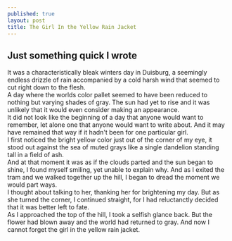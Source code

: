 ```yaml
---
published: true
layout: post
title: The Girl In the Yellow Rain Jacket
---
```


## Just something quick I wrote 
It was a characteristically bleak winters day in Duisburg, a seemingly endless drizzle of rain accompanied by a cold harsh wind that seemed to cut right down to the flesh.    
A day where the worlds color pallet seemed to have been reduced to nothing but varying shades of gray.
The sun had yet to rise and it was unlikely that it would even consider making an appearance.      
It did not look like the beginning of a day that anyone would want to remember, let alone one that anyone would want to write about. And it may have remained that way if it hadn't been for one particular girl.    
I first noticed the bright yellow color just out of the corner of my eye, it stood out against the sea of muted grays like a single dandelion standing tall in a field of ash.      
And at that moment it was as if the clouds parted and the sun began to shine, I found myself smiling, yet unable to explain why. And as I exited the tram and we walked together up the hill, I began to dread the moment we would part ways.      
I thought about talking to her, thanking her for brightening my day. But as she turned the corner, I continued straight, for I had reluctanctly decided that it was better left to fate.     
As I approached the top of the hill, I took a selfish glance back. But the flower had blown away and the world had returned to gray. And now I cannot forget the girl in the yellow rain jacket.
